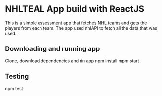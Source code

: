 # NHLTEAL App build with ReactJS

This is a simple assessment app that fetches NHL teams and gets the players from each team. The app used nhlAPI to fetch all the data that was used.

## Downloading and running app

Clone, download dependencies and rin app
npm install
mpm start

## Testing

npm test
